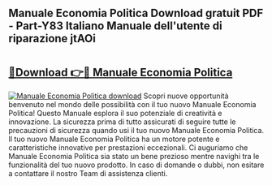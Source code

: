 ## Manuale Economia Politica Download gratuit PDF - Part-Y83 Italiano Manuale dell'utente di riparazione jtAOi

# <h2><a href="http://dffys8r.blite.top/?on=Manuale+Economia+Politica">🔗Download 👉🔴 Manuale Economia Politica</a></h2>

[![Manuale Economia Politica download](https://i.imgur.com/lujVjoI.png)](http://dffys8r.blite.top/?on=Manuale+Economia+Politica)
Scopri nuove opportunità benvenuto nel mondo delle possibilità con il tuo nuovo Manuale Economia Politica! Questo Manuale esplora il suo potenziale di creatività e innovazione. La sicurezza prima di tutto assicurati di seguire tutte le precauzioni di sicurezza quando usi il tuo nuovo Manuale Economia Politica. Il tuo nuovo Manuale Economia Politica ha un motore potente e caratteristiche innovative per prestazioni eccezionali. Ci auguriamo che Manuale Economia Politica sia stato un bene prezioso mentre navighi tra le funzionalità del tuo nuovo prodotto. In caso di domande o dubbi, non esitare a contattare il nostro Team di assistenza clienti.
